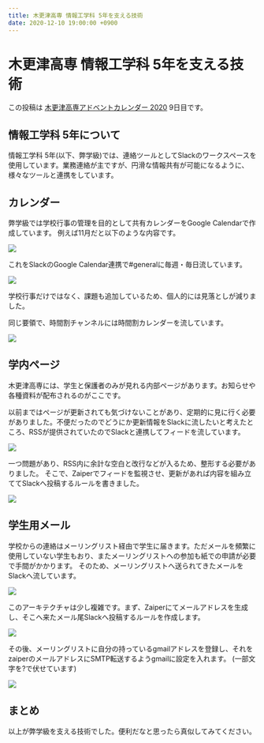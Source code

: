 ```yaml
---
title: 木更津高専 情報工学科 5年を支える技術
date: 2020-12-10 19:00:00 +0900
---
```


木更津高専 情報工学科 5年を支える技術
===

この投稿は [木更津高専アドベントカレンダー 2020](https://qiita.com/advent-calendar/2020/nit_kisarazu) 9日目です。

## 情報工学科 5年について

情報工学科 5年(以下、弊学級)では、連絡ツールとしてSlackのワークスペースを使用しています。業務連絡が主ですが、円滑な情報共有が可能になるように、様々なツールと連携をしています。

## カレンダー

弊学級では学校行事の管理を目的として共有カレンダーをGoogle Calendarで作成しています。
例えば11月だと以下のような内容です。

![](https://i.imgur.com/DZshdFS.png)

これをSlackのGoogle Calendar連携で#generalに毎週・毎日流しています。

![](https://i.imgur.com/Rwhrsns.png)

学校行事だけではなく、課題も追加しているため、個人的には見落としが減りました。

同じ要領で、時間割チャンネルには時間割カレンダーを流しています。

![](https://i.imgur.com/WECGmht.png)


## 学内ページ

木更津高専には、学生と保護者のみが見れる内部ページがあります。お知らせや各種資料が配布されるのがここです。

以前まではページが更新されても気づけないことがあり、定期的に見に行く必要がありました。不便だったのでどうにか更新情報をSlackに流したいと考えたところ、RSSが提供されていたのでSlackと連携してフィードを流しています。

![](https://i.imgur.com/HSX0Zph.png)

一つ問題があり、RSS内に余計な空白と改行などが入るため、整形する必要がありました。
そこで、Zaiperでフィードを監視させ、更新があれば内容を組み立ててSlackへ投稿するルールを書きました。

![](https://i.imgur.com/A5bG5RC.png)


## 学生用メール

学校からの連絡はメーリングリスト経由で学生に届きます。ただメールを頻繁に使用していない学生もおり、またメーリングリストへの参加も紙での申請が必要で手間がかかります。
そのため、メーリングリストへ送られてきたメールをSlackへ流しています。

![](https://i.imgur.com/siiZS4w.png)


このアーキテクチャは少し複雑です。まず、Zaiperにてメールアドレスを生成し、そこへ来たメール尾Slackへ投稿するルールを作成します。

![](https://i.imgur.com/7CEYWiI.png)

その後、メーリングリストに自分の持っているgmailアドレスを登録し、それをzaiperのメールアドレスにSMTP転送するようgmailに設定を入れます。
(一部文字を?で伏せています)

![](https://i.imgur.com/RjMetxY.png)

## まとめ

以上が弊学級を支える技術でした。便利だなと思ったら真似してみてください。
